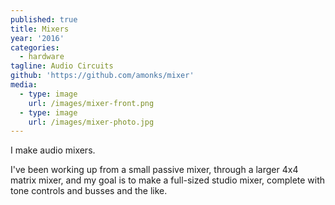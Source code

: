 ```yaml
---
published: true
title: Mixers
year: '2016'
categories:
  - hardware
tagline: Audio Circuits
github: 'https://github.com/amonks/mixer'
media:
  - type: image
    url: /images/mixer-front.png
  - type: image
    url: /images/mixer-photo.jpg
---
```

I make audio mixers.

I've been working up from a small passive mixer, through a larger 4x4 matrix mixer, and my goal is to make a full-sized studio mixer, complete with tone controls and busses and the like.
